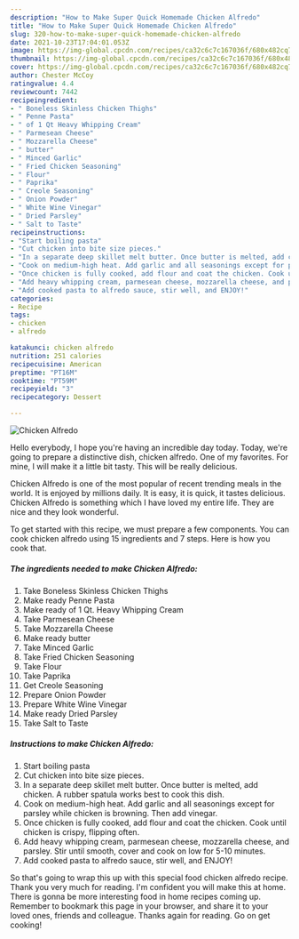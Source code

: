 ```yaml
---
description: "How to Make Super Quick Homemade Chicken Alfredo"
title: "How to Make Super Quick Homemade Chicken Alfredo"
slug: 320-how-to-make-super-quick-homemade-chicken-alfredo
date: 2021-10-23T17:04:01.053Z
image: https://img-global.cpcdn.com/recipes/ca32c6c7c167036f/680x482cq70/chicken-alfredo-recipe-main-photo.jpg
thumbnail: https://img-global.cpcdn.com/recipes/ca32c6c7c167036f/680x482cq70/chicken-alfredo-recipe-main-photo.jpg
cover: https://img-global.cpcdn.com/recipes/ca32c6c7c167036f/680x482cq70/chicken-alfredo-recipe-main-photo.jpg
author: Chester McCoy
ratingvalue: 4.4
reviewcount: 7442
recipeingredient:
- " Boneless Skinless Chicken Thighs"
- " Penne Pasta"
- " of 1 Qt Heavy Whipping Cream"
- " Parmesean Cheese"
- " Mozzarella Cheese"
- " butter"
- " Minced Garlic"
- " Fried Chicken Seasoning"
- " Flour"
- " Paprika"
- " Creole Seasoning"
- " Onion Powder"
- " White Wine Vinegar"
- " Dried Parsley"
- " Salt to Taste"
recipeinstructions:
- "Start boiling pasta"
- "Cut chicken into bite size pieces."
- "In a separate deep skillet melt butter. Once butter is melted, add chicken. A rubber spatula works best to cook this dish."
- "Cook on medium-high heat. Add garlic and all seasonings except for parsley while chicken is browning. Then add vinegar."
- "Once chicken is fully cooked, add flour and coat the chicken. Cook until chicken is crispy, flipping often."
- "Add heavy whipping cream, parmesean cheese, mozzarella cheese, and parsley. Stir until smooth, cover and cook on low for 5-10 minutes."
- "Add cooked pasta to alfredo sauce, stir well, and ENJOY!"
categories:
- Recipe
tags:
- chicken
- alfredo

katakunci: chicken alfredo 
nutrition: 251 calories
recipecuisine: American
preptime: "PT16M"
cooktime: "PT59M"
recipeyield: "3"
recipecategory: Dessert

---
```



![Chicken Alfredo](https://img-global.cpcdn.com/recipes/ca32c6c7c167036f/680x482cq70/chicken-alfredo-recipe-main-photo.jpg)

Hello everybody, I hope you're having an incredible day today. Today, we're going to prepare a distinctive dish, chicken alfredo. One of my favorites. For mine, I will make it a little bit tasty. This will be really delicious.



Chicken Alfredo is one of the most popular of recent trending meals in the world. It is enjoyed by millions daily. It is easy, it is quick, it tastes delicious. Chicken Alfredo is something which I have loved my entire life. They are nice and they look wonderful.


To get started with this recipe, we must prepare a few components. You can cook chicken alfredo using 15 ingredients and 7 steps. Here is how you cook that.

<!--inarticleads1-->

##### The ingredients needed to make Chicken Alfredo:

1. Take  Boneless Skinless Chicken Thighs
1. Make ready  Penne Pasta
1. Make ready  of 1 Qt. Heavy Whipping Cream
1. Take  Parmesean Cheese
1. Take  Mozzarella Cheese
1. Make ready  butter
1. Take  Minced Garlic
1. Take  Fried Chicken Seasoning
1. Take  Flour
1. Take  Paprika
1. Get  Creole Seasoning
1. Prepare  Onion Powder
1. Prepare  White Wine Vinegar
1. Make ready  Dried Parsley
1. Take  Salt to Taste




<!--inarticleads2-->

##### Instructions to make Chicken Alfredo:

1. Start boiling pasta
1. Cut chicken into bite size pieces.
1. In a separate deep skillet melt butter. Once butter is melted, add chicken. A rubber spatula works best to cook this dish.
1. Cook on medium-high heat. Add garlic and all seasonings except for parsley while chicken is browning. Then add vinegar.
1. Once chicken is fully cooked, add flour and coat the chicken. Cook until chicken is crispy, flipping often.
1. Add heavy whipping cream, parmesean cheese, mozzarella cheese, and parsley. Stir until smooth, cover and cook on low for 5-10 minutes.
1. Add cooked pasta to alfredo sauce, stir well, and ENJOY!




So that's going to wrap this up with this special food chicken alfredo recipe. Thank you very much for reading. I'm confident you will make this at home. There is gonna be more interesting food in home recipes coming up. Remember to bookmark this page in your browser, and share it to your loved ones, friends and colleague. Thanks again for reading. Go on get cooking!
